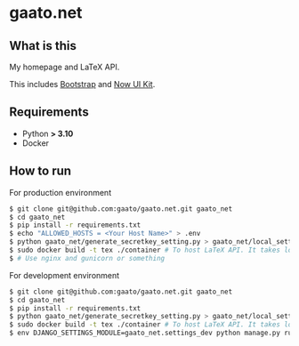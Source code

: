 # gaato.net

## What is this

My homepage and LaTeX API.

This includes [Bootstrap](https://github.com/twbs/bootstrap) and [Now UI Kit](https://github.com/creativetimofficial/now-ui-kit).

## Requirements

- Python **> 3.10**
- Docker

## How to run

For production environment
```sh
$ git clone git@github.com:gaato/gaato.net.git gaato_net
$ cd gaato_net
$ pip install -r requirements.txt
$ echo "ALLOWED_HOSTS = <Your Host Name>" > .env
$ python gaato_net/generate_secretkey_setting.py > gaato_net/local_settings.py
$ sudo docker build -t tex ./container # To host LaTeX API. It takes long time.
$ # Use nginx and gunicorn or something
```

For development environment
```sh
$ git clone git@github.com:gaato/gaato.net.git gaato_net
$ cd gaato_net
$ pip install -r requirements.txt
$ python gaato_net/generate_secretkey_setting.py > gaato_net/local_settings.py
$ sudo docker build -t tex ./container # To host LaTeX API. It takes long time.
$ env DJANGO_SETTINGS_MODULE=gaato_net.settings_dev python manage.py runserver
```
